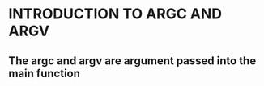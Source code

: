 # INTRODUCTION TO ARGC AND ARGV #

## The argc and argv are argument passed into the main function #

